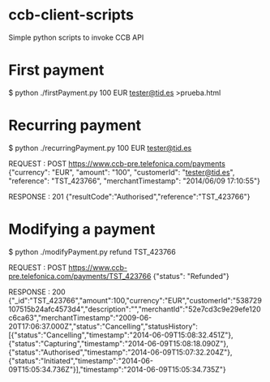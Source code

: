 ccb-client-scripts
==================

Simple python scripts to invoke CCB API

# First payment

   $ python ./firstPayment.py 100 EUR tester@tid.es >prueba.html

# Recurring payment

$ python ./recurringPayment.py 100 EUR tester@tid.es

REQUEST : POST https://www.ccb-pre.telefonica.com/payments
{"currency": "EUR", "amount": "100", "customerId": "tester@tid.es", "reference": "TST_423766", "merchantTimestamp": "2014/06/09 17:10:55"}

RESPONSE : 201
{"resultCode":"Authorised","reference":"TST_423766"}

# Modifying a payment

$ python ./modifyPayment.py refund TST_423766

REQUEST : POST https://www.ccb-pre.telefonica.com/payments/TST_423766
{"status": "Refunded"}

RESPONSE : 200
{"_id":"TST_423766","amount":100,"currency":"EUR","customerId":"538729107515b24afc4573d4","description":"","merchantId":"52e7cd3c9e29efe120c6ca63","merchantTimestamp":"2009-06-20T17:06:37.000Z","status":"Cancelling","statusHistory":[{"status":"Cancelling","timestamp":"2014-06-09T15:08:32.451Z"},{"status":"Capturing","timestamp":"2014-06-09T15:08:18.090Z"},{"status":"Authorised","timestamp":"2014-06-09T15:07:32.204Z"},{"status":"Initiated","timestamp":"2014-06-09T15:05:34.736Z"}],"timestamp":"2014-06-09T15:05:34.735Z"}

